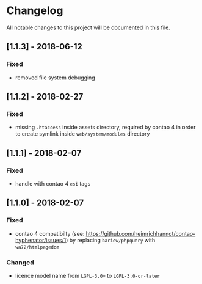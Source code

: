 # Changelog
All notable changes to this project will be documented in this file.

## [1.1.3] - 2018-06-12

### Fixed
- removed file system debugging

## [1.1.2] - 2018-02-27

### Fixed
- missing `.htaccess` inside assets directory, required by contao 4 in order to create symlink inside `web/system/modules` directory

## [1.1.1] - 2018-02-07

### Fixed
- handle with contao 4 `esi` tags

## [1.1.0] - 2018-02-07

### Fixed
- contao 4 compatibilty (see: https://github.com/heimrichhannot/contao-hyphenator/issues/1) by replacing `bariew/phpquery` with `wa72/htmlpagedom`

### Changed
- licence model name from `LGPL-3.0+` to `LGPL-3.0-or-later`
